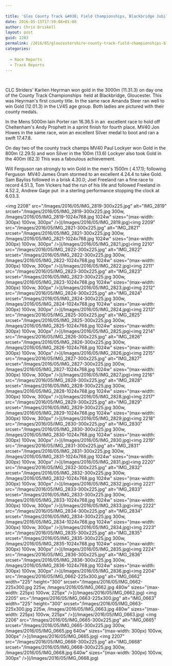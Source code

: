 ```yaml
---

title: 'Glos County Track &#038; Field Championships, Blackbridge Jubilee Track - 14/05/2016 - 15/05/2016'
date: 2016-05-15T17:59:08+01:00
author: Chris Driskell
layout: post
guid: 2203
permalink: /2016/05/gloucestershire-county-track-field-championships-blackbridge-jubilee-track-14052016-15052016/
categories:

  - Race Reports
  - Track Reports
---
```

&nbsp;

CLC Striders' Karlien Heyrman won gold in the 3000m (11.31.3) on day one of the County Track Championships  held at Blackbridge, Gloucester. This was Heyrman's first county title. In the same race Amanda Steer ran well to win Gold (12.01.3) in the LV45 age group. Both ladies are pictured with their county medals.

In the Mens 5000m Iain Porter ran 16.36.5 in an  excellent race to hold off Cheltenham's Andy Prophett in a sprint finish for fourth place. MV40 Jon Howes in the same race, won an excellent Silver medal to boot and ran a swift 17.47.8.

On day two of the county track champs MV40 Paul Lockyer won Gold in the 800m (2.29.5) and won Silver in the 100m (13.6) Lockyer also took Gold in the 400m (62.3) This was a faboulous achievement.

Will Ferguson ran strongly to win Gold in the men's 1500m ( 4.17.1); following Ferguson  MV40 James Oram stormed to an excellent 4.24.4 to take Gold. Sam Bayliss followed in a brisk 4.30.0; Joel Freeland ran a fine race to record 4.51.3, Tom Vickers had the run of his life and followed Freeland in 4.52.2, Andrew Gage put  in a sterling performance stopping the clock at 6.03.3.

<img  2208" src="/Images/2016/05/IMG_2819-300x225.jpg" alt="IMG_2819"  srcset="/Images/2016/05/IMG_2819-300x225.jpg 300w, /Images/2016/05/IMG_2819-1024x768.jpg 1024w" sizes="(max-width: 300px) 100vw, 300px" />](/Images/2016/05/IMG_2819.jpg)<img  2209" src="/Images/2016/05/IMG_2821-300x225.jpg" alt="IMG_2821"  srcset="/Images/2016/05/IMG_2821-300x225.jpg 300w, /Images/2016/05/IMG_2821-1024x768.jpg 1024w" sizes="(max-width: 300px) 100vw, 300px" />](/Images/2016/05/IMG_2821.jpg)<img  2210" src="/Images/2016/05/IMG_2822-300x225.jpg" alt="IMG_2822"  srcset="/Images/2016/05/IMG_2822-300x225.jpg 300w, /Images/2016/05/IMG_2822-1024x768.jpg 1024w" sizes="(max-width: 300px) 100vw, 300px" />](/Images/2016/05/IMG_2822.jpg)<img  2211" src="/Images/2016/05/IMG_2823-300x225.jpg" alt="IMG_2823"  srcset="/Images/2016/05/IMG_2823-300x225.jpg 300w, /Images/2016/05/IMG_2823-1024x768.jpg 1024w" sizes="(max-width: 300px) 100vw, 300px" />](/Images/2016/05/IMG_2823.jpg)<img  2212" src="/Images/2016/05/IMG_2824-300x225.jpg" alt="IMG_2824"  srcset="/Images/2016/05/IMG_2824-300x225.jpg 300w, /Images/2016/05/IMG_2824-1024x768.jpg 1024w" sizes="(max-width: 300px) 100vw, 300px" />](/Images/2016/05/IMG_2824.jpg)<img  2213" src="/Images/2016/05/IMG_2825-300x225.jpg" alt="IMG_2825"  srcset="/Images/2016/05/IMG_2825-300x225.jpg 300w, /Images/2016/05/IMG_2825-1024x768.jpg 1024w" sizes="(max-width: 300px) 100vw, 300px" />](/Images/2016/05/IMG_2825.jpg)<img  2214" src="/Images/2016/05/IMG_2826-300x225.jpg" alt="IMG_2826"  srcset="/Images/2016/05/IMG_2826-300x225.jpg 300w, /Images/2016/05/IMG_2826-1024x768.jpg 1024w" sizes="(max-width: 300px) 100vw, 300px" />](/Images/2016/05/IMG_2826.jpg)<img  2215" src="/Images/2016/05/IMG_2827-300x225.jpg" alt="IMG_2827"  srcset="/Images/2016/05/IMG_2827-300x225.jpg 300w, /Images/2016/05/IMG_2827-1024x768.jpg 1024w" sizes="(max-width: 300px) 100vw, 300px" />](/Images/2016/05/IMG_2827.jpg)<img  2216" src="/Images/2016/05/IMG_2828-300x225.jpg" alt="IMG_2828"  srcset="/Images/2016/05/IMG_2828-300x225.jpg 300w, /Images/2016/05/IMG_2828-1024x768.jpg 1024w" sizes="(max-width: 300px) 100vw, 300px" />](/Images/2016/05/IMG_2828.jpg)<img  2217" src="/Images/2016/05/IMG_2829-300x225.jpg" alt="IMG_2829"  srcset="/Images/2016/05/IMG_2829-300x225.jpg 300w, /Images/2016/05/IMG_2829-1024x768.jpg 1024w" sizes="(max-width: 300px) 100vw, 300px" />](/Images/2016/05/IMG_2829.jpg)<img  2218" src="/Images/2016/05/IMG_2830-300x225.jpg" alt="IMG_2830"  srcset="/Images/2016/05/IMG_2830-300x225.jpg 300w, /Images/2016/05/IMG_2830-1024x768.jpg 1024w" sizes="(max-width: 300px) 100vw, 300px" />](/Images/2016/05/IMG_2830.jpg)<img  2219" src="/Images/2016/05/IMG_2831-300x225.jpg" alt="IMG_2831"  srcset="/Images/2016/05/IMG_2831-300x225.jpg 300w, /Images/2016/05/IMG_2831-1024x768.jpg 1024w" sizes="(max-width: 300px) 100vw, 300px" />](/Images/2016/05/IMG_2831.jpg)<img  2220" src="/Images/2016/05/IMG_2832-300x225.jpg" alt="IMG_2832"  srcset="/Images/2016/05/IMG_2832-300x225.jpg 300w, /Images/2016/05/IMG_2832-1024x768.jpg 1024w" sizes="(max-width: 300px) 100vw, 300px" />](/Images/2016/05/IMG_2832.jpg)<img  2221" src="/Images/2016/05/IMG_2833-300x225.jpg" alt="IMG_2833"  srcset="/Images/2016/05/IMG_2833-300x225.jpg 300w, /Images/2016/05/IMG_2833-1024x768.jpg 1024w" sizes="(max-width: 300px) 100vw, 300px" />](/Images/2016/05/IMG_2833.jpg)<img  2222" src="/Images/2016/05/IMG_2834-300x225.jpg" alt="IMG_2834"  srcset="/Images/2016/05/IMG_2834-300x225.jpg 300w, /Images/2016/05/IMG_2834-1024x768.jpg 1024w" sizes="(max-width: 300px) 100vw, 300px" />](/Images/2016/05/IMG_2834.jpg)<img  2223" src="/Images/2016/05/IMG_2835-300x225.jpg" alt="IMG_2835"  srcset="/Images/2016/05/IMG_2835-300x225.jpg 300w, /Images/2016/05/IMG_2835-1024x768.jpg 1024w" sizes="(max-width: 300px) 100vw, 300px" />](/Images/2016/05/IMG_2835.jpg)<img  2224" src="/Images/2016/05/IMG_2836-300x225.jpg" alt="IMG_2836"  srcset="/Images/2016/05/IMG_2836-300x225.jpg 300w, /Images/2016/05/IMG_2836-1024x768.jpg 1024w" sizes="(max-width: 300px) 100vw, 300px" />](/Images/2016/05/IMG_2836.jpg)<img  2204" src="/Images/2016/05/IMG_0662-225x300.jpg" alt="IMG_0662" width="225" height="300" srcset="/Images/2016/05/IMG_0662-225x300.jpg 225w, /Images/2016/05/IMG_0662.jpg 480w" sizes="(max-width: 225px) 100vw, 225px" />](/Images/2016/05/IMG_0662.jpg) <img  2205" src="/Images/2016/05/IMG_0663-225x300.jpg" alt="IMG_0663" width="225" height="300" srcset="/Images/2016/05/IMG_0663-225x300.jpg 225w, /Images/2016/05/IMG_0663.jpg 480w" sizes="(max-width: 225px) 100vw, 225px" />](/Images/2016/05/IMG_0663.jpg) <img  2206" src="/Images/2016/05/IMG_0665-300x225.jpg" alt="IMG_0665"  srcset="/Images/2016/05/IMG_0665-300x225.jpg 300w, /Images/2016/05/IMG_0665.jpg 640w" sizes="(max-width: 300px) 100vw, 300px" />](/Images/2016/05/IMG_0665.jpg) <img  2207" src="/Images/2016/05/IMG_0668-300x225.jpg" alt="IMG_0668"  srcset="/Images/2016/05/IMG_0668-300x225.jpg 300w, /Images/2016/05/IMG_0668.jpg 640w" sizes="(max-width: 300px) 100vw, 300px" />](/Images/2016/05/IMG_0668.jpg)
